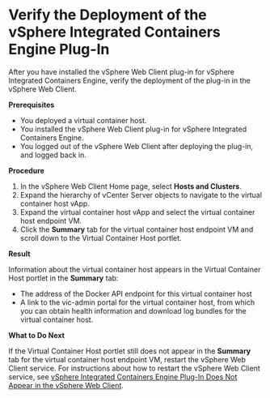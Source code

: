 # Verify the Deployment of the vSphere Integrated Containers Engine Plug-In #

After you have installed the vSphere Web Client plug-in for vSphere Integrated Containers Engine, verify the deployment of the plug-in in the vSphere Web Client.

**Prerequisites**

- You deployed a virtual container host.
- You installed the vSphere Web Client plug-in for vSphere Integrated Containers Engine.
- You logged out of the vSphere Web Client after deploying the plug-in, and logged back in.

**Procedure**

1. In the vSphere Web Client Home page, select **Hosts and Clusters**.
2. Expand the hierarchy of vCenter Server objects to navigate to the virtual container host vApp.
3. Expand the virtual container host vApp and select the virtual container host endpoint VM.
4. Click the **Summary** tab for the virtual container host endpoint VM and scroll down to the Virtual Container Host portlet.

**Result**

Information about the virtual container host appears in the Virtual Container Host portlet in the **Summary** tab:

-  The address of the Docker API endpoint for this virtual container host
-  A link to the vic-admin portal for the virtual container host, from which you can obtain health information and download log bundles for the virtual container host.

**What to Do Next**

If the Virtual Container Host portlet still does not appear in the **Summary** tab for the virtual container host endpoint VM, restart the vSphere Web Client service. For instructions about how to restart the vSphere Web Client service, see [vSphere Integrated Containers Engine Plug-In Does Not Appear in the vSphere Web Client](ts_ui_not_appearing.md).